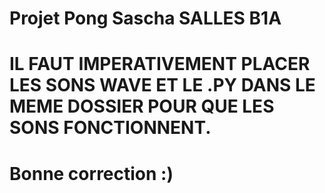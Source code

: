 # Projet Pong Sascha SALLES B1A
# IL FAUT IMPERATIVEMENT PLACER LES SONS WAVE ET LE .PY DANS LE MEME DOSSIER POUR QUE LES SONS FONCTIONNENT.
# Bonne correction :)
